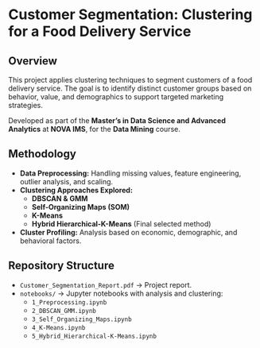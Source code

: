 # Customer Segmentation: Clustering for a Food Delivery Service  

## Overview  
This project applies clustering techniques to segment customers of a food delivery service. The goal is to identify distinct customer groups based on behavior, value, and demographics to support targeted marketing strategies.  

Developed as part of the **Master’s in Data Science and Advanced Analytics** at **NOVA IMS**, for the **Data Mining** course.  

## Methodology  
- **Data Preprocessing:** Handling missing values, feature engineering, outlier analysis, and scaling.  
- **Clustering Approaches Explored:**  
  - **DBSCAN & GMM** 
  - **Self-Organizing Maps (SOM)** 
  - **K-Means** 
  - **Hybrid Hierarchical-K-Means** (Final selected method)  
- **Cluster Profiling:** Analysis based on economic, demographic, and behavioral factors.  

## Repository Structure  
- `Customer_Segmentation_Report.pdf` → Project report.  
- `notebooks/` → Jupyter notebooks with analysis and clustering:  
  - `1_Preprocessing.ipynb` 
  - `2_DBSCAN_GMM.ipynb`  
  - `3_Self_Organizing_Maps.ipynb` 
  - `4_K-Means.ipynb`
  - `5_Hybrid_Hierarchical-K-Means.ipynb`
